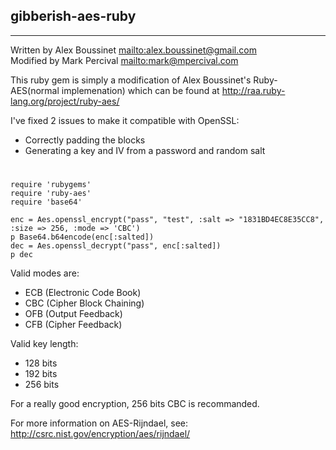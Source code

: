 ## gibberish-aes-ruby

---

Written by Alex Boussinet <mailto:alex.boussinet@gmail.com>  
Modified by Mark Percival <mailto:mark@mpercival.com>

This ruby gem is simply a modification of Alex Boussinet's Ruby-AES(normal implemenation)
which can be found at <http://raa.ruby-lang.org/project/ruby-aes/>

I've fixed 2 issues to make it compatible with OpenSSL:

- Correctly padding the blocks
- Generating a key and IV from a password and random salt

# 
    require 'rubygems'
    require 'ruby-aes'
    require 'base64'

    enc = Aes.openssl_encrypt("pass", "test", :salt => "1831BD4EC8E35CC8", :size => 256, :mode => 'CBC')
    p Base64.b64encode(enc[:salted])
    dec = Aes.openssl_decrypt("pass", enc[:salted])
    p dec


Valid modes are:

- ECB (Electronic Code Book)
- CBC (Cipher Block Chaining)
- OFB (Output Feedback)
- CFB (Cipher Feedback)

Valid key length:

- 128 bits
- 192 bits
- 256 bits

For a really good encryption, 256 bits CBC is recommanded.

For more information on AES-Rijndael, see: <http://csrc.nist.gov/encryption/aes/rijndael/>
